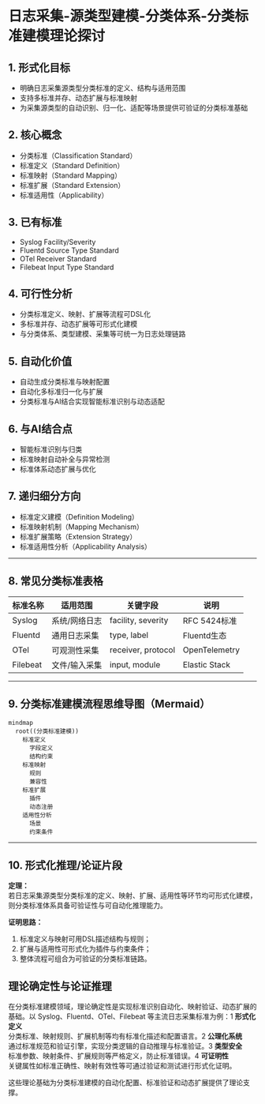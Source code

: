 # 日志采集-源类型建模-分类体系-分类标准建模理论探讨

## 1. 形式化目标

- 明确日志采集源类型分类标准的定义、结构与适用范围
- 支持多标准并存、动态扩展与标准映射
- 为采集源类型的自动识别、归一化、适配等场景提供可验证的分类标准基础

## 2. 核心概念

- 分类标准（Classification Standard）
- 标准定义（Standard Definition）
- 标准映射（Standard Mapping）
- 标准扩展（Standard Extension）
- 标准适用性（Applicability）

## 3. 已有标准

- Syslog Facility/Severity
- Fluentd Source Type Standard
- OTel Receiver Standard
- Filebeat Input Type Standard

## 4. 可行性分析

- 分类标准定义、映射、扩展等流程可DSL化
- 多标准并存、动态扩展等可形式化建模
- 与分类体系、类型建模、采集等可统一为日志处理链路

## 5. 自动化价值

- 自动生成分类标准与映射配置
- 自动化多标准归一化与扩展
- 分类标准与AI结合实现智能标准识别与动态适配

## 6. 与AI结合点

- 智能标准识别与归类
- 标准映射自动补全与异常检测
- 标准体系动态扩展与优化

## 7. 递归细分方向

- 标准定义建模（Definition Modeling）
- 标准映射机制（Mapping Mechanism）
- 标准扩展策略（Extension Strategy）
- 标准适用性分析（Applicability Analysis）

---

## 8. 常见分类标准表格

| 标准名称     | 适用范围         | 关键字段           | 说明           |
|--------------|------------------|--------------------|----------------|
| Syslog       | 系统/网络日志    | facility, severity | RFC 5424标准   |
| Fluentd      | 通用日志采集     | type, label        | Fluentd生态    |
| OTel         | 可观测性采集     | receiver, protocol | OpenTelemetry  |
| Filebeat     | 文件/输入采集    | input, module      | Elastic Stack  |

---

## 9. 分类标准建模流程思维导图（Mermaid）

```mermaid
mindmap
  root((分类标准建模))
    标准定义
      字段定义
      结构约束
    标准映射
      规则
      兼容性
    标准扩展
      插件
      动态注册
    适用性分析
      场景
      约束条件
```

---

## 10. 形式化推理/论证片段

**定理：**  
若日志采集源类型分类标准的定义、映射、扩展、适用性等环节均可形式化建模，则分类标准体系具备可验证性与可自动化推理能力。

**证明思路：**  

1. 标准定义与映射可用DSL描述结构与规则；
2. 扩展与适用性可形式化为插件与约束条件；
3. 整体流程可组合为可验证的分类标准链路。

## 理论确定性与论证推理

在分类标准建模领域，理论确定性是实现标准识别自动化、映射验证、动态扩展的基础。以 Syslog、Fluentd、OTel、Filebeat 等主流日志采集标准为例：1 **形式化定义**  
   分类标准、映射规则、扩展机制等均有标准化描述和配置语言。2 **公理化系统**  
   通过标准规范和验证引擎，实现分类逻辑的自动推理与标准验证。3 **类型安全**  
   标准参数、映射条件、扩展规则等严格定义，防止标准错误。4 **可证明性**  
   关键属性如标准正确性、映射有效性等可通过验证和测试进行形式化证明。

这些理论基础为分类标准建模的自动化配置、标准验证和动态扩展提供了理论支撑。
